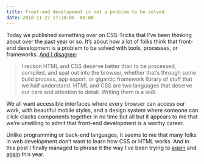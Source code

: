 ```yaml
---
title: Front-end development is not a problem to be solved
date: 2018-11-27 17:30:00 -08:00
---
```


Today we published something over on CSS-Tricks that I’ve been thinking about over the past year or so. It’s about how a lot of folks think that front-end development is a problem to be solved with tools, processes, or frameworks. [And I disagree](https://css-tricks.com/front-end-development-is-not-a-problem-to-be-solved/): 

> I reckon HTML and CSS deserve better than to be processed, compiled, and spat out into the browser, whether that’s through some build process, app export, or gigantic framework library of stuff that we half understand. HTML and CSS are two languages that deserve our care and attention to detail. Writing them is a skill.

We all want accessible interfaces where every browser can access our work, with beautiful mobile styles, and a design system where someone can click-clacks components together in no time but all but it appears to me that we’re unwilling to admit that front-end development is a worthy career.

Unlike programming or back-end languages, it seems to me that many folks in web development don’t want to learn how CSS or HTML works. And in this post I finally managed to phrase it the way I’ve been trying to [again](https://robinrendle.com/notes/i-dont-believe-in-full-stack-engineering/) and [again](https://robinrendle.com/notes/design-systems-at-gusto-part-ii/) this year.